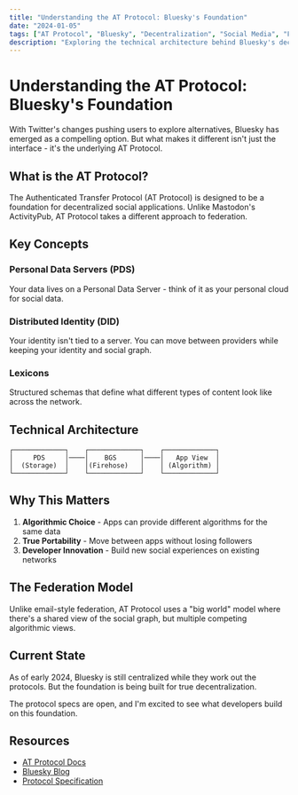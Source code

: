 ```yaml
---
title: "Understanding the AT Protocol: Bluesky's Foundation"
date: "2024-01-05"
tags: ["AT Protocol", "Bluesky", "Decentralization", "Social Media", "Federation"]
description: "Exploring the technical architecture behind Bluesky's decentralized social network"
---
```


# Understanding the AT Protocol: Bluesky's Foundation

With Twitter's changes pushing users to explore alternatives, Bluesky has emerged as a compelling option. But what makes it different isn't just the interface - it's the underlying AT Protocol.

## What is the AT Protocol?

The Authenticated Transfer Protocol (AT Protocol) is designed to be a foundation for decentralized social applications. Unlike Mastodon's ActivityPub, AT Protocol takes a different approach to federation.

## Key Concepts

### Personal Data Servers (PDS)
Your data lives on a Personal Data Server - think of it as your personal cloud for social data.

### Distributed Identity (DID)
Your identity isn't tied to a server. You can move between providers while keeping your identity and social graph.

### Lexicons
Structured schemas that define what different types of content look like across the network.

## Technical Architecture

```
┌─────────────┐    ┌─────────────┐    ┌─────────────┐
│     PDS     │────│    BGS      │────│   App View  │
│  (Storage)  │    │(Firehose)   │    │ (Algorithm) │
└─────────────┘    └─────────────┘    └─────────────┘
```

## Why This Matters

1. **Algorithmic Choice** - Apps can provide different algorithms for the same data
2. **True Portability** - Move between apps without losing followers
3. **Developer Innovation** - Build new social experiences on existing networks

## The Federation Model

Unlike email-style federation, AT Protocol uses a "big world" model where there's a shared view of the social graph, but multiple competing algorithmic views.

## Current State

As of early 2024, Bluesky is still centralized while they work out the protocols. But the foundation is being built for true decentralization.

The protocol specs are open, and I'm excited to see what developers build on this foundation.

## Resources

- [AT Protocol Docs](https://atproto.com/)
- [Bluesky Blog](https://blueskyweb.xyz/blog)
- [Protocol Specification](https://github.com/bluesky-social/atproto)